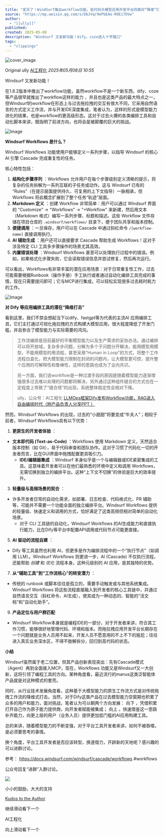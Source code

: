 ```yaml
---
title: "变天了！WindSurf推出workflow功能，低代码大模型应用开发平台将面对“降维”打击"
source: "https://mp.weixin.qq.com/s/DbJVqr9ePbEAe-R9Ei7DVw"
author:
  - "[[ully]]"
published:
created: 2025-05-08
description: "Windsurf 又发新功能！dify，coze进入十字路口"
tags:
  - "clippings"
---
```

![cover_image](https://mmbiz.qpic.cn/mmbiz_jpg/aaN2xdFqa4HGB9ImQXZAgC3KZPEVWkjxGCRy1PMdibOicyAPibAvAWQib3tP7huV2XBQgNLGYBA78BYiaAKcn3d49lQ/0?wx_fmt=jpeg)

Original ully [AI工程化](https://mp.weixin.qq.com/s/) *2025年05月08日 10:55*

Windsurf 又发新功能！

在1.8.2版本中推出了workflow功能，虽然workflow不是一个新东西，dify、coze等产品很早就推出了workflow这样的能力 ，并且也是这类产品的最大特点之一，但Windsurf的workflow在形态上与过去拖拉拽的交互有很大不同，它采用自然语言的方式定义工作流，并与开发IDE深度集成，笔者认为，这样的形式是模型能力进化的结果，也是workflow的更高级形态。这对于过去火爆的各类编排工具和自动化脚本来讲，既指明了前进方向，也将会是被颠覆的巨大的挑战。

![Image](https://mmbiz.qpic.cn/mmbiz_jpg/aaN2xdFqa4HGB9ImQXZAgC3KZPEVWkjxo6d7uE54YwWDPDoTB9rsUyZnHch62ozU55QrltObF31NOq5AwS7roA/640?wx_fmt=jpeg&from=appmsg&tp=webp&wxfrom=5&wx_lazy=1)

**Windsurf Workflows 是什么？**

Windsurf Workflows 功能使用户能够定义一系列步骤，以指导 Windsurf 的核心 AI 引擎 Cascade 完成重复性的任务。

核心特性包括：

1. **结构化步骤序列** ：Workflows 允许用户在每个步骤级别定义清晰的提示，将复杂的任务拆解为一系列互联的子任务或动作。这与 Windsurf 已有的 “Rules”（在提示层面提供持久、可复用的上下文指导）一脉相承，但 Workflows 将此概念扩展到了整个任务“轨迹”层面。
2. **Markdown 定义** ：创建 Workflow 非常简单：用户可以通过 Windsurf 界面的 "Customize" -> "Workflows" -> "+Workflow" 来新建，然后用文本（Markdown 格式）编写一系列步骤、标题和描述。这些 Workflow 文件存储在项目仓库的 `.windsurf/workflows/` 目录下，便于团队共享和版本控制。
3. **便捷调用** ：一旦保存，用户可以在 Cascade 中通过斜杠命令 `/[workflow-name]` 直接调用执行。
4. **AI 辅助生成** ：用户还可以直接要求 Cascade 帮助生成 Workflows！这对于涉及特定 CLI 工具多步骤操作的场景尤其高效。
5. **内置错误处理** ：Windsurf Workflows 甚至可以处理执行过程中的错误。例如，如果格式化步骤失败，它会读取错误信息并尝试修复，然后再次运行。

可以看出，Workflows有非常丰富的潜在应用场景：对于日常重复性工作，过去可能需要根据Runbook（操作手册）手工执行或者通过自动化编排工具完成的事情，现在只需要提问即可；它与MCP进行集成，可以轻松实现很多过去耗时耗力的工作。

![Image](https://mp.weixin.qq.com/s/www.w3.org/2000/svg'%20xmlns:xlink='http://www.w3.org/1999/xlink'%3E%3Ctitle%3E%3C/title%3E%3Cg%20stroke='none'%20stroke-width='1'%20fill='none'%20fill-rule='evenodd'%20fill-opacity='0'%3E%3Cg%20transform='translate(-249.000000,%20-126.000000)'%20fill='%23FFFFFF'%3E%3Crect%20x='249'%20y='126'%20width='1'%20height='1'%3E%3C/rect%3E%3C/g%3E%3C/g%3E%3C/svg%3E)

**对 Dify 等应用编排工具的潜在“降维打击”**

看到这里，我们不禁会想起当下以dify、fastgpt等为代表的主流AI 应用编排工具，它们主打通过可视化拖拉拽的方式构建大模型应用，很大程度降低了开发门槛，并且弥合了模型能力与实际需要的鸿沟。

> 工作流编排是目前最好的平衡模型能力以及生产需求的妥协办法。通过编排可以将开放域，复杂多步问题，分解为多个子问题分开解决，能用模型用模型，不能用模型的用流程，甚至采用“Human in Loop”的方式，将整个工作流程白盒化，把大模型能力限制在封闭的问题内，让大模型更可控，提升整个应用的可解释性和鲁棒性，这样的思路也成为了业内共识。
> 
>   
> 
> 另一方面，我们说workflow是一种过渡手段的原因是随着模型能力逐渐增强很多过去难以处理的问题都将解决，另外通过这种组件缝合的方式也在一定程度上导致了“缝合怪”的出现，系统整体稳定性会相对下降。
> 
> ully，公众号：AI工程化 [LLMOps框架Dify发布Workflow功能，RAG进入自由编排时代（附产品负责人分享PPT ）](https://mp.weixin.qq.com/s/s6PgoRrCVdbSnfeVXAjtGw)

然而，Windsurf Workflows 的出现，过去的“小甜甜”将要变成“牛夫人”；相较于前者，Windsurf Workflows具有以下优势：

1. **更原生的开发者体验** ：
- **文本即代码 (Text-as-Code)** ：Workflows 使用 Markdown 定义，天然适合版本控制（如 Git），易于代码审查和团队协作。这对于习惯了代码化一切的开发者而言，比在GUI界面中拖拽配置更具吸引力。
	- **IDE/编辑器集成** ：Windsurf 本身似乎是一个与编辑器或IDE紧密集成的工具。这意味着开发者可以在他们最熟悉的环境中定义和调用 Workflows，无需切换到独立的编排平台。这种“上下文不切换”的体验是巨大的效率提升。
3. **轻量级与高频场景的契合** ：
- 许多开发者日常的自动化需求，如部署、日志检查、代码格式化、PR 辅助等，可能并不需要一个功能全面的独立编排平台。Windsurf Workflows 提供的轻量级、快速定义和调用的方式，恰好满足了这类高频但相对简单的自动化场景。
	- 对于 CLI 工具链的自动化，Windsurf Workflows 的AI生成能力和直接执行能力，比在Dify等平台中配置API调用或代码节点可能更直接。
5. **AI 驱动的流程自建** ：
- Dify 等工具虽然也利用 AI，但更多是作为编排流程中的一个“执行节点”（如调用 LLM）。Windsurf Workflows 则更进一步，AI (Cascade) 不仅执行流程，还能帮助 *创建* 和 *优化* 流程本身。这种元级别的 AI 应用，是其独特的优势。
7. **从“辅助工具”到“工作流核心”的转变潜力** ：
- 传统的 runbook 或脚本往往是孤立的，需要手动触发或与其他系统集成。Windsurf Workflows 将这些流程直接融入到开发者的核心工具链中，并通过自然语言交互（斜杠命令、AI生成），使其成为一种动态的、智能的“活文档”和“自动化助手”。
9. **产品定位与用户群匹配**
- Windsurf Workflow本身就是编程IDE的一部分，对于开发者来讲，符合其工作习惯，能够很好地管理代码、环境和版本。而拖拉拽应用开发平台长期存在一个问题就是业务人员用不起来，开发人员不愿意用的不上不下的尴尬；往往进入真实业务深水区，不得不肢解拆分，回归到高代码的状态。

**小结**

Windsurf虽然属于老二位置，但其产品创新表现突出：先有Cascade模式（Agent）再到全面接入MCP，现在，Workflows 功能又是Windsurf又一大创新，这将引领了编程工具的方向。某种角度看，最近流行的manus这类泛智能体产品就是对这种模式的套壳。

同时，从行业技术发展角度看，这种基于大模型能力的原生工作流方式是对传统拖拽工作流的降维式打击。当然，对于Dify这类产品在过去模型能力空窗期也积累了众多的用户和能力，面对挑战，笔者认为可以朝两个方向发展： 向下 ，凭借积累打开自己作为原子能力提供商，向开发者赋能被集成； 向上 ，快速借鉴这一思路补齐能力，向更上层的用户（业务人员）提供更加低门槛的AI应用构建工具。

总的来讲，随着模型能力的不断变强，对于平台工具开发者来讲，如何不被吞噬，是必须要思考的事情。

换个角度，平台工具开发者是否应该转型，换道借力，开辟新的天地呢？感兴趣的可以进群讨论。

参考： https://docs.windsurf.com/windsurf/cascade/workflows #workflows

公众号回复“进群”入群讨论。

![](https://mmbiz.qlogo.cn/sz_mmbiz_jpg/j1pCZ4uhyNJ8uGFI7kydDXpnYISHysDzOne4MFx6LzleiclXNPVvy2v8KhZe8xzSGHJf7LSY9DnIAncPbDrIAQQ/0?wx_fmt=jpeg)

小小的鼓励，大大的支持

 [Kudos to the Author](https://mp.weixin.qq.com/s/)

继续滑动看下一个

AI工程化

向上滑动看下一个
